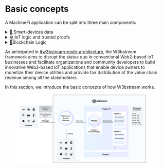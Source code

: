 # Basic concepts

A MachineFi application can be split into three main components:&#x20;

<details>

<summary><a href="https://emojipedia.org/satellite-antenna/">📡 </a>Smart-devices data</summary>

Whether it's a Web3-oriented smart device newly designed with dApps in mind, or one that has already existed in the market, a MachineFi application relies on data generated by a smart device.

</details>

<details>

<summary><a href="https://emojipedia.org/gear/">⚙️  </a>IoT logic and trusted proofs </summary>

From rewarding sleeping patterns and workout progress, over selling industrial machines as a service, to incentivizing weather data contribution and predict the global climate change, any MachineFi application always requires some IoT data processing and storage. On top of this data, trusted "proofs of real-world facts" have to be generated for the Blockchain Logic of any MachineFi application.

</details>

<details>

<summary><a href="https://emojipedia.org/link/">🔗</a>Blockchain Logic</summary>

Basic blockchain components of a MachineFi application typically include a set of Authorization-related smart contracts, as well as an incentivizing token economy. More complex applications could include decentralized data marketplaces or complex DeFi functionalities.&#x20;

</details>

As anticipated in [#w3bstream-node-architecture](../../#w3bstream-node-architecture "mention"), the W3bstream framework aims to disrupt the status quo in conventional Web2-based IoT businesses and facilitate organizations and community developers to build innovative Web3-based IoT applications that enable device owners to monetize their device utilities and provide fair distribution of the value chain revenue among all the stakeholders.

In this section, we introduce the basic concepts of how W3bstream works.

<figure><img src="../../.gitbook/assets/image (35).png" alt=""><figcaption></figcaption></figure>
